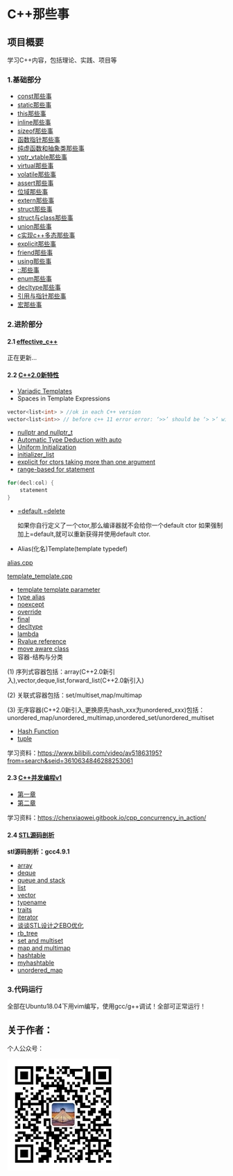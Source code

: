 # C++那些事

## 项目概要

学习C++内容，包括理论、实践、项目等

### 1.基础部分

- [const那些事](./basic_content/const)
- [static那些事](./basic_content/static)
- [this那些事](./basic_content/this)
- [inline那些事](./basic_content/inline)
- [sizeof那些事](./basic_content/sizeof)
- [函数指针那些事](./basic_content/func_pointer)
- [纯虚函数和抽象类那些事](./basic_content/abstract)
- [vptr_vtable那些事](./basic_content/vptr_vtable)
- [virtual那些事](./basic_content/virtual)
- [volatile那些事](./basic_content/volatile)
- [assert那些事](./basic_content/assert)
- [位域那些事](./basic_content/bit)
- [extern那些事](./basic_content/extern)
- [struct那些事](./basic_content/struct)
- [struct与class那些事](./basic_content/struct_class)
- [union那些事](./basic_content/union)
- [c实现c++多态那些事](./basic_content/c_poly)
- [explicit那些事](./basic_content/explicit)
- [friend那些事](./basic_content/friend)
- [using那些事](./basic_content/using)
- [::那些事](./basic_content/::)
- [enum那些事](./basic_content/enum)
- [decltype那些事](./basic_content/decltype)
- [引用与指针那些事](./basic_content/pointer_refer)
- [宏那些事](./basic_content/macro)

### 2.进阶部分 

#### 2.1 [effective_c++](./effective_c++)

正在更新...

#### 2.2 [C++2.0新特性](./c++2.0)

- [Variadic Templates](variadic)
- Spaces in Template Expressions

```cpp
vector<list<int> > //ok in each C++ version
vector<list<int>> // before c++ 11 error error: ‘>>’ should be ‘> >’ within a nested template argument list,c++11后可以正常通过
```

- [nullptr and nullptr_t](nullptr.cpp)
- [Automatic Type Deduction with auto](auto.cpp)
- [Uniform Initialization ](uniform_initialization.cpp)
- [initializer_list](initializer.cpp)
- [explicit for ctors taking more than one argument]( explicit.cpp)
- [range-based for statement](auto.cpp)

```cpp
for(decl:col) {
    statement
}
```

- [=default,=delete](default_delete.cpp)

  如果你自行定义了一个ctor,那么编译器就不会给你一个default ctor
  如果强制加上=default,就可以重新获得并使用default ctor.

- Alias(化名)Template(template typedef)

[alias.cpp](alias.cpp) 

[template_template.cpp](template_template.cpp)

- [template template parameter](template_template.cpp)
- [type alias](type_alias.cpp)
- [noexcept](noexcept.cpp)
- [override](override.cpp)
- [final](final.cpp)
- [decltype](decltype.cpp)
- [lambda](lambda.cpp)
- [Rvalue reference](rvalue.cpp)
- [move aware class](move.cpp)
- 容器-结构与分类

(1) 序列式容器包括：array(C++2.0新引入),vector,deque,list,forward_list(C++2.0新引入)

(2) 关联式容器包括：set/multiset,map/multimap

(3) 无序容器(C++2.0新引入,更换原先hash_xxx为unordered_xxx)包括：unordered_map/unordered_multimap,unordered_set/unordered_multiset

- [Hash Function](hash.cpp)
- [tuple](tuple.cpp)

学习资料：https://www.bilibili.com/video/av51863195?from=search&seid=3610634846288253061

#### 2.3 [C++并发编程v1](./concurrency_v1)

- [第一章](./concurrency_v1/chapter1)
- [第二章](./concurrency_v1/chapter2)

学习资料：https://chenxiaowei.gitbook.io/cpp_concurrency_in_action/

#### 2.4 [STL源码剖析](./stl_src)

**stl源码剖析：gcc4.9.1**

- [array](./stl_src/array.md)
- [deque](./stl_src/deque.md)
- [queue and stack](./stl_src/queue_stack.md)
- [list](./stl_src/list.md)
- [vector](./stl_src/vector.md)
- [typename](./stl_src/typename.md)
- [traits](./stl_src/traits.md)
- [iterator](./stl_src/iterator.md)
- [谈谈STL设计之EBO优化](./stl_src/谈谈STL设计之EBO优化.md)
- [rb_tree](./stl_src/rb_tree.md)
- [set and multiset](set_multiset.md)
- [map and multimap](./stl_src/map_multimap.md)
- [hashtable](./stl_src/hashtable.md)
- [myhashtable](./stl_src/myhashtable.md)
- [unordered_map](./stl_src/unordered_map.md)


### 3.代码运行

全部在Ubuntu18.04下用vim编写，使用gcc/g++调试！全部可正常运行！

## 关于作者：

个人公众号：

![](./img/wechat.jpg)

